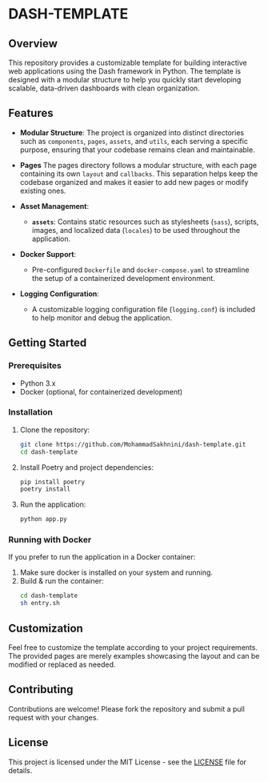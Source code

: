 # DASH-TEMPLATE

## Overview

This repository provides a customizable template for building interactive web applications using the Dash framework in Python. The template is designed with a modular structure to help you quickly start developing scalable, data-driven dashboards with clean organization.

## Features

- **Modular Structure**: The project is organized into distinct directories such as `components`, `pages`, `assets`, and `utils`, each serving a specific purpose, ensuring that your codebase remains clean and maintainable.

- **Pages**
The pages directory follows a modular structure, with each page containing its own `layout` and `callbacks`. This separation helps keep the codebase organized and makes it easier to add new pages or modify existing ones.


- **Asset Management**:
  - **`assets`**: Contains static resources such as stylesheets (`sass`), scripts, images, and localized data (`locales`) to be used throughout the application.

- **Docker Support**:
  - Pre-configured `Dockerfile` and `docker-compose.yaml` to streamline the setup of a containerized development environment.

- **Logging Configuration**:
  - A customizable logging configuration file (`logging.conf`) is included to help monitor and debug the application.

## Getting Started

### Prerequisites

- Python 3.x
- Docker (optional, for containerized development)

### Installation

1. Clone the repository:
    ```bash
    git clone https://github.com/MohammadSakhnini/dash-template.git
    cd dash-template
    ```

2. Install Poetry and project dependencies:
    ```bash
    pip install poetry
    poetry install
    ```

3. Run the application:
    ```bash
    python app.py
    ```

### Running with Docker

If you prefer to run the application in a Docker container:

1. Make sure docker is installed on your system and running.
2. Build & run the container:
    ```bash
    cd dash-template
    sh entry.sh
    ```

## Customization

Feel free to customize the template according to your project requirements. The provided pages are merely examples showcasing the layout and can be modified or replaced as needed.

## Contributing

Contributions are welcome! Please fork the repository and submit a pull request with your changes.

## License

This project is licensed under the MIT License - see the [LICENSE](LICENSE) file for details.
